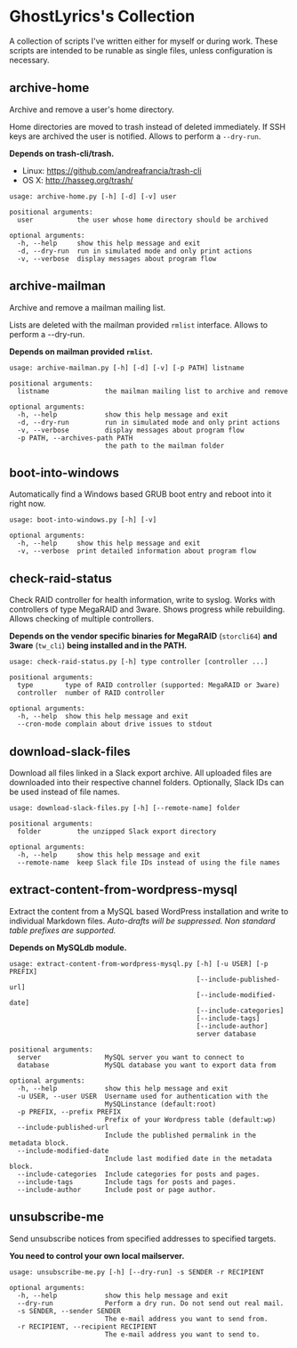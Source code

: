 # GhostLyrics's Collection

A collection of scripts I've written either for myself or during work. These scripts are intended to be runable as single files, unless configuration is necessary.

## archive-home

Archive and remove a user's home directory.

Home directories are moved to trash instead of deleted immediately.
If SSH keys are archived the user is notified.
Allows to perform a `--dry-run`.

**Depends on trash-cli/trash.**

- Linux: https://github.com/andreafrancia/trash-cli  
- OS X: http://hasseg.org/trash/

```none
usage: archive-home.py [-h] [-d] [-v] user

positional arguments:
  user           the user whose home directory should be archived

optional arguments:
  -h, --help     show this help message and exit
  -d, --dry-run  run in simulated mode and only print actions
  -v, --verbose  display messages about program flow
```

## archive-mailman

Archive and remove a mailman mailing list.

Lists are deleted with the mailman provided `rmlist` interface.
Allows to perform a --dry-run.

**Depends on mailman provided `rmlist`.**

```none
usage: archive-mailman.py [-h] [-d] [-v] [-p PATH] listname

positional arguments:
  listname              the mailman mailing list to archive and remove

optional arguments:
  -h, --help            show this help message and exit
  -d, --dry-run         run in simulated mode and only print actions
  -v, --verbose         display messages about program flow
  -p PATH, --archives-path PATH
                        the path to the mailman folder
```

## boot-into-windows

Automatically find a Windows based GRUB boot entry and reboot into it right now.

```none
usage: boot-into-windows.py [-h] [-v]

optional arguments:
  -h, --help     show this help message and exit
  -v, --verbose  print detailed information about program flow
```

## check-raid-status

Check RAID controller for health information, write to syslog. Works with controllers of type MegaRAID and 3ware. Shows progress while rebuilding.  Allows checking of multiple controllers.

**Depends on the vendor specific binaries for MegaRAID** (`storcli64`) **and 3ware** (`tw_cli`) **being installed and in the PATH.**

```none
usage: check-raid-status.py [-h] type controller [controller ...]

positional arguments:
  type        type of RAID controller (supported: MegaRAID or 3ware)
  controller  number of RAID controller

optional arguments:
  -h, --help  show this help message and exit
  --cron-mode complain about drive issues to stdout
```

## download-slack-files

Download all files linked in a Slack export archive.
All uploaded files are downloaded into their respective channel folders.
Optionally, Slack IDs can be used instead of file names.

```none
usage: download-slack-files.py [-h] [--remote-name] folder

positional arguments:
  folder         the unzipped Slack export directory

optional arguments:
  -h, --help     show this help message and exit
  --remote-name  keep Slack file IDs instead of using the file names
```

## extract-content-from-wordpress-mysql

Extract the content from a MySQL based WordPress installation and write to individual Markdown files. *Auto-drafts will be suppressed. Non standard table prefixes are supported.*

**Depends on MySQLdb module.**

```none
usage: extract-content-from-wordpress-mysql.py [-h] [-u USER] [-p PREFIX]
                                               [--include-published-url]
                                               [--include-modified-date]
                                               [--include-categories]
                                               [--include-tags]
                                               [--include-author]
                                               server database

positional arguments:
  server                MySQL server you want to connect to
  database              MySQL database you want to export data from

optional arguments:
  -h, --help            show this help message and exit
  -u USER, --user USER  Username used for authentication with the
                        MySQLinstance (default:root)
  -p PREFIX, --prefix PREFIX
                        Prefix of your Wordpress table (default:wp)
  --include-published-url
                        Include the published permalink in the metadata block.
  --include-modified-date
                        Include last modified date in the metadata block.
  --include-categories  Include categories for posts and pages.
  --include-tags        Include tags for posts and pages.
  --include-author      Include post or page author.
```

## unsubscribe-me

Send unsubscribe notices from specified addresses to specified targets.

**You need to control your own local mailserver.**

```none
usage: unsubscribe-me.py [-h] [--dry-run] -s SENDER -r RECIPIENT

optional arguments:
  -h, --help            show this help message and exit
  --dry-run             Perform a dry run. Do not send out real mail.
  -s SENDER, --sender SENDER
                        The e-mail address you want to send from.
  -r RECIPIENT, --recipient RECIPIENT
                        The e-mail address you want to send to.
```
